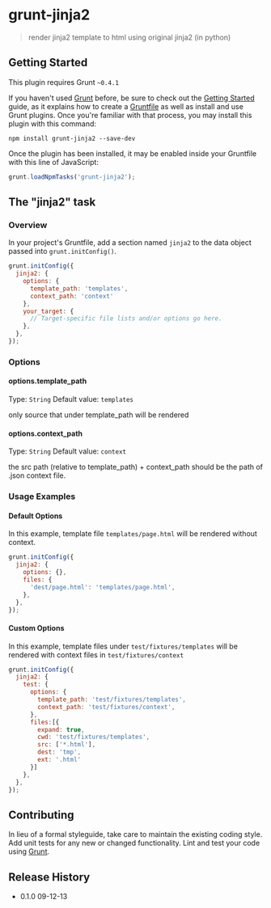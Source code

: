 # grunt-jinja2

> render jinja2 template to html using original jinja2 (in python)

## Getting Started
This plugin requires Grunt `~0.4.1`

If you haven't used [Grunt](http://gruntjs.com/) before, be sure to check out the [Getting Started](http://gruntjs.com/getting-started) guide, as it explains how to create a [Gruntfile](http://gruntjs.com/sample-gruntfile) as well as install and use Grunt plugins. Once you're familiar with that process, you may install this plugin with this command:

```shell
npm install grunt-jinja2 --save-dev
```

Once the plugin has been installed, it may be enabled inside your Gruntfile with this line of JavaScript:

```js
grunt.loadNpmTasks('grunt-jinja2');
```

## The "jinja2" task

### Overview
In your project's Gruntfile, add a section named `jinja2` to the data object passed into `grunt.initConfig()`.

```js
grunt.initConfig({
  jinja2: {
    options: {
      template_path: 'templates',
      context_path: 'context'
    },
    your_target: {
      // Target-specific file lists and/or options go here.
    },
  },
});
```

### Options

#### options.template_path
Type: `String`
Default value: `templates`

only source that under template_path will be rendered

#### options.context_path
Type: `String`
Default value: `context`

the src path (relative to template_path) + context_path should be the path of .json context file.


### Usage Examples

#### Default Options
In this example, template file `templates/page.html` will be rendered without context.

```js
grunt.initConfig({
  jinja2: {
    options: {},
    files: {
      'dest/page.html': 'templates/page.html',
    },
  },
});
```

#### Custom Options
In this example, template files under `test/fixtures/templates` will be rendered with context files in `test/fixtures/context`

```js
grunt.initConfig({
  jinja2: {
    test: {
      options: {
        template_path: 'test/fixtures/templates',
        context_path: 'test/fixtures/context',
      },
      files:[{
        expand: true,
        cwd: 'test/fixtures/templates',
        src: ['*.html'],
        dest: 'tmp',
        ext: '.html'
      }]
    },
  },
});
```

## Contributing
In lieu of a formal styleguide, take care to maintain the existing coding style. Add unit tests for any new or changed functionality. Lint and test your code using [Grunt](http://gruntjs.com/).

## Release History
* 0.1.0 09-12-13
